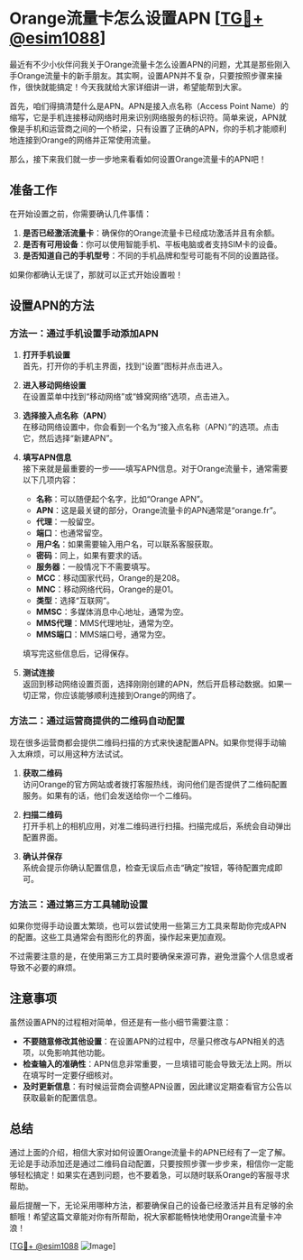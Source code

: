 # Orange流量卡怎么设置APN [[TG💪+ @esim1088](https://t.me/s/esim1088)]

最近有不少小伙伴问我关于Orange流量卡怎么设置APN的问题，尤其是那些刚入手Orange流量卡的新手朋友。其实啊，设置APN并不复杂，只要按照步骤来操作，很快就能搞定！今天我就给大家详细讲一讲，希望能帮到大家。

首先，咱们得搞清楚什么是APN。APN是接入点名称（Access Point Name）的缩写，它是手机连接移动网络时用来识别网络服务的标识符。简单来说，APN就像是手机和运营商之间的一个桥梁，只有设置了正确的APN，你的手机才能顺利地连接到Orange的网络并正常使用流量。

那么，接下来我们就一步一步地来看看如何设置Orange流量卡的APN吧！

## 准备工作

在开始设置之前，你需要确认几件事情：

1. **是否已经激活流量卡**：确保你的Orange流量卡已经成功激活并且有余额。
2. **是否有可用设备**：你可以使用智能手机、平板电脑或者支持SIM卡的设备。
3. **是否知道自己的手机型号**：不同的手机品牌和型号可能有不同的设置路径。

如果你都确认无误了，那就可以正式开始设置啦！

## 设置APN的方法

### 方法一：通过手机设置手动添加APN

1. **打开手机设置**  
   首先，打开你的手机主界面，找到“设置”图标并点击进入。

2. **进入移动网络设置**  
   在设置菜单中找到“移动网络”或“蜂窝网络”选项，点击进入。

3. **选择接入点名称（APN）**  
   在移动网络设置中，你会看到一个名为“接入点名称（APN）”的选项。点击它，然后选择“新建APN”。

4. **填写APN信息**  
   接下来就是最重要的一步——填写APN信息。对于Orange流量卡，通常需要以下几项内容：
   - **名称**：可以随便起个名字，比如“Orange APN”。
   - **APN**：这是最关键的部分，Orange流量卡的APN通常是“orange.fr”。
   - **代理**：一般留空。
   - **端口**：也通常留空。
   - **用户名**：如果需要输入用户名，可以联系客服获取。
   - **密码**：同上，如果有要求的话。
   - **服务器**：一般情况下不需要填写。
   - **MCC**：移动国家代码，Orange的是208。
   - **MNC**：移动网络代码，Orange的是01。
   - **类型**：选择“互联网”。
   - **MMSC**：多媒体消息中心地址，通常为空。
   - **MMS代理**：MMS代理地址，通常为空。
   - **MMS端口**：MMS端口号，通常为空。

   填写完这些信息后，记得保存。

5. **测试连接**  
   返回到移动网络设置页面，选择刚刚创建的APN，然后开启移动数据。如果一切正常，你应该能够顺利连接到Orange的网络了。

### 方法二：通过运营商提供的二维码自动配置

现在很多运营商都会提供二维码扫描的方式来快速配置APN。如果你觉得手动输入太麻烦，可以用这种方法试试。

1. **获取二维码**  
   访问Orange的官方网站或者拨打客服热线，询问他们是否提供了二维码配置服务。如果有的话，他们会发送给你一个二维码。

2. **扫描二维码**  
   打开手机上的相机应用，对准二维码进行扫描。扫描完成后，系统会自动弹出配置界面。

3. **确认并保存**  
   系统会提示你确认配置信息，检查无误后点击“确定”按钮，等待配置完成即可。

### 方法三：通过第三方工具辅助设置

如果你觉得手动设置太繁琐，也可以尝试使用一些第三方工具来帮助你完成APN的配置。这些工具通常会有图形化的界面，操作起来更加直观。

不过需要注意的是，在使用第三方工具时要确保来源可靠，避免泄露个人信息或者导致不必要的麻烦。

## 注意事项

虽然设置APN的过程相对简单，但还是有一些小细节需要注意：

- **不要随意修改其他设置**：在设置APN的过程中，尽量只修改与APN相关的选项，以免影响其他功能。
- **检查输入的准确性**：APN信息非常重要，一旦填错可能会导致无法上网。所以在填写时一定要仔细核对。
- **及时更新信息**：有时候运营商会调整APN设置，因此建议定期查看官方公告以获取最新的配置信息。

## 总结

通过上面的介绍，相信大家对如何设置Orange流量卡的APN已经有了一定了解。无论是手动添加还是通过二维码自动配置，只要按照步骤一步步来，相信你一定能够轻松搞定！如果实在遇到问题，也不要着急，可以随时联系Orange的客服寻求帮助。

最后提醒一下，无论采用哪种方法，都要确保自己的设备已经激活并且有足够的余额哦！希望这篇文章能对你有所帮助，祝大家都能畅快地使用Orange流量卡冲浪！

[[TG💪+ @esim1088](https://t.me/s/esim1088) ![Image](https://i.postimg.cc/4NQfJmqS/Snipaste-2025-05-13-00-14-12.png)]